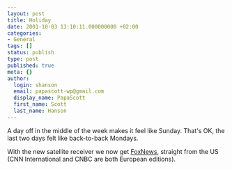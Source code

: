 ```yaml
---
layout: post
title: Holiday
date: 2001-10-03 13:10:11.000000000 +02:00
categories:
- General
tags: []
status: publish
type: post
published: true
meta: {}
author:
  login: shanson
  email: papascott-wp@gmail.com
  display_name: PapaScott
  first_name: Scott
  last_name: Hanson
---
```

<p>A day off in the middle of the week makes it feel like Sunday. That's OK, the last two days felt like back-to-back Mondays.</p>
<p>With the new satellite receiver we now get <a href="http://www.foxnews.com/">FoxNews</a>, straight from the US (CNN International and CNBC are both European editions).</p>
